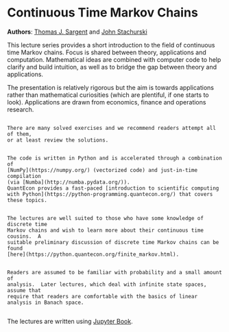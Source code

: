 Continuous Time Markov Chains
=============================

**Authors**: [Thomas J. Sargent](http://www.tomsargent.com/) and [John
Stachurski](https://johnstachurski.net/)

This lecture series provides a short introduction to the field of continuous
time Markov chains.  Focus is shared between theory, applications and
computation.  Mathematical ideas are combined with computer code to help
clarify and build intuition, as well as to bridge the gap between theory and
applications.

The presentation is relatively rigorous but the aim is towards applications
rather than mathematical curiosities (which are plentiful, if one starts to
look).  Applications are drawn from economics, finance and operations
research.


```{admonition} Solved exercises

There are many solved exercises and we recommend readers attempt all of them,
or at least review the solutions.

```


```{admonition} Computer code

The code is written in Python and is accelerated through a combination of
[NumPy](https://numpy.org/) (vectorized code) and just-in-time compilation
(via [Numba](http://numba.pydata.org/)).
QuantEcon provides a fast-paced [introduction to scientific computing with Python](https://python-programming.quantecon.org/) that covers these topics.
```



```{admonition} Background: Markov chains in discrete time

The lectures are well suited to those who have some knowledge of discrete time
Markov chains and wish to learn more about their continuous time cousins.  A
suitable preliminary discussion of discrete time Markov chains can be found
[here](https://python.quantecon.org/finite_markov.html).

```

```{admonition} Prerequisites: Probability and Analysis

Readers are assumed to be familiar with probability and a small amount of
analysis.  Later lectures, which deal with infinite state spaces, assume that
require that readers are comfortable with the basics of linear analysis in Banach space.
 
```


The lectures are written using [Jupyter Book](https://jupyterbook.org/intro.html).
